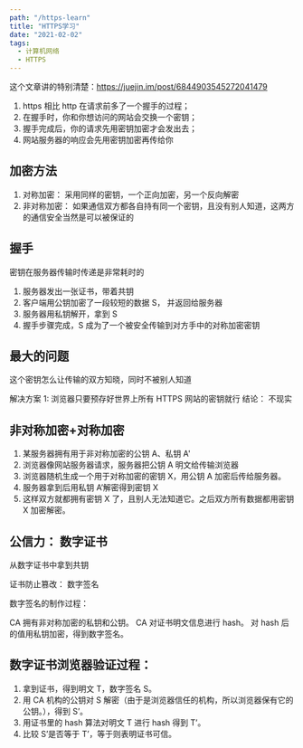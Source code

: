 ```yaml
---
path: "/https-learn"
title: "HTTPS学习"
date: "2021-02-02"
tags:
  - 计算机网络
  - HTTPS
---
```


这个文章讲的特别清楚：https://juejin.im/post/6844903545272041479

1. https 相比 http 在请求前多了一个握手的过程；
2. 在握手时，你和你想访问的网站会交换一个密钥；
3. 握手完成后，你的请求先用密钥加密才会发出去；
4. 网站服务器的响应会先用密钥加密再传给你

## 加密方法

1. 对称加密： 采用同样的密钥，一个正向加密，另一个反向解密
2. 非对称加密： 如果通信双方都各自持有同一个密钥，且没有别人知道，这两方的通信安全当然是可以被保证的

## 握手

密钥在服务器传输时传递是非常耗时的

1. 服务器发出一张证书，带着共钥
2. 客户端用公钥加密了一段较短的数据 S， 并返回给服务器
3. 服务器用私钥解开，拿到 S
4. 握手步骤完成，S 成为了一个被安全传输到对方手中的对称加密密钥

## 最大的问题

这个密钥怎么让传输的双方知晓，同时不被别人知道

解决方案 1:
浏览器只要预存好世界上所有 HTTPS 网站的密钥就行
结论：
不现实

## 非对称加密+对称加密

1. 某服务器拥有用于非对称加密的公钥 A、私钥 A'
2. 浏览器像网站服务器请求，服务器把公钥 A 明文给传输浏览器
3. 浏览器随机生成一个用于对称加密的密钥 X，用公钥 A 加密后传给服务器。
4. 服务器拿到后用私钥 A’解密得到密钥 X
5. 这样双方就都拥有密钥 X 了，且别人无法知道它。之后双方所有数据都用密钥 X 加密解密。

## 公信力： 数字证书

从数字证书中拿到共钥

证书防止篡改： 数字签名

数字签名的制作过程：

CA 拥有非对称加密的私钥和公钥。
CA 对证书明文信息进行 hash。
对 hash 后的值用私钥加密，得到数字签名。

## 数字证书浏览器验证过程：

1. 拿到证书，得到明文 T，数字签名 S。
2. 用 CA 机构的公钥对 S 解密（由于是浏览器信任的机构，所以浏览器保有它的公钥。），得到 S’。
3. 用证书里的 hash 算法对明文 T 进行 hash 得到 T’。
4. 比较 S’是否等于 T’，等于则表明证书可信。
